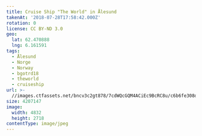 ```yaml
---
title: Cruise Ship "The World" in Ålesund
takenAt: '2018-07-28T17:58:42.000Z'
rotation: 0
license: CC BY-ND 3.0
geo:
  lat: 62.470888
  lng: 6.161591
tags:
  - Ålesund
  - Norge
  - Norway
  - bgotrd18
  - theworld
  - cruiseship
url: >-
  //images.ctfassets.net/bncv3c2gt878/7cdWQcGQM4ACiEc9BcRC8u/c6b6fe308dd381f8e41e582b9f26481e/cruise-ship-the-world-in-lesund_42955698915_o
size: 4207147
image:
  width: 4832
  height: 2718
contentType: image/jpeg
---
```


